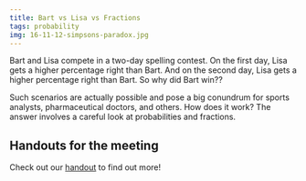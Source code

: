 ```yaml
---
title: Bart vs Lisa vs Fractions
tags: probability
img: 16-11-12-simpsons-paradox.jpg
---
```


Bart and Lisa compete in a two-day spelling contest. On the first day, Lisa gets a higher percentage right than Bart. And on the second day, Lisa gets a higher percentage right than Bart. So why did Bart win??<!--more-->

Such scenarios are actually possible and pose a big conundrum for sports analysts, pharmaceutical doctors, and others. How does it work? The answer involves a careful look at probabilities and fractions.

## Handouts for the meeting

Check out our <a href="http://boisemathcircles.org/wp-content/uploads/2016/12/BartvsLisavsFractions.pdf">handout</a> to find out more!
